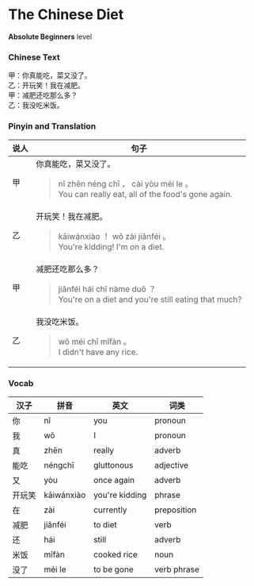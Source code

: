 # The Chinese Diet
**Absolute Beginners** level
### Chinese Text
甲：你真能吃，菜又没了。<br />乙：开玩笑！我在减肥。<br />甲：减肥还吃那么多？<br />乙：我没吃米饭。

### Pinyin and Translation
|说人|句子|
|----|----|
|甲|你真能吃，菜又没了。<blockquote>nǐ zhēn néng chī ， cài yòu méi le 。<br />You can really eat, all of the food's gone again.</blockquote>|
|乙|开玩笑！我在减肥。<blockquote>kāiwánxiào ！ wǒ zài jiǎnféi 。<br />You're kidding! I'm on a diet.</blockquote>|
|甲|减肥还吃那么多？<blockquote>jiǎnféi hái chī nàme duō ？<br />You're on a diet and you're still eating that much?</blockquote>|
|乙|我没吃米饭。<blockquote>wǒ méi chī mǐfàn 。<br />I didn't have any rice.</blockquote>|
### Vocab
|汉子|拼音|英文|词类|
|----|----|----|----|
|你|nǐ|you|pronoun|
|我|wǒ|I|pronoun|
|真|zhēn|really|adverb|
|能吃|néngchī|gluttonous|adjective|
|又|yòu|once again|adverb|
|开玩笑|kāiwánxiào|you're kidding|phrase|
|在|zài|currently|preposition|
|减肥|jiǎnféi|to diet|verb|
|还|hái|still|adverb|
|米饭|mǐfàn|cooked rice|noun|
|没了|méi le|to be gone|verb phrase|